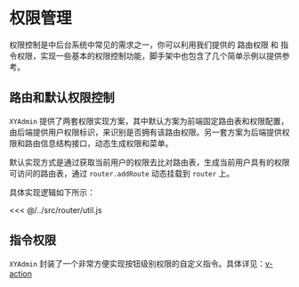 # 权限管理

权限控制是中后台系统中常见的需求之一，你可以利用我们提供的 路由权限 和 指令权限，实现一些基本的权限控制功能，脚手架中也包含了几个简单示例以提供参考。

## 路由和默认权限控制

`XYAdmin` 提供了两套权限实现方案，其中默认方案为前端固定路由表和权限配置，由后端提供用户权限标识，来识别是否拥有该路由权限。另一套方案为后端提供权限和路由信息结构接口，动态生成权限和菜单。

默认实现方式是通过获取当前用户的权限去比对路由表，生成当前用户具有的权限可访问的路由表，通过 `router.addRoute` 动态挂载到 `router` 上。

具体实现逻辑如下所示：

<<< @/../src/router/util.js

## 指令权限

`XYAdmin` 封装了一个非常方便实现按钮级别权限的自定义指令。具体详见：[v-action](/directives/v-action)
